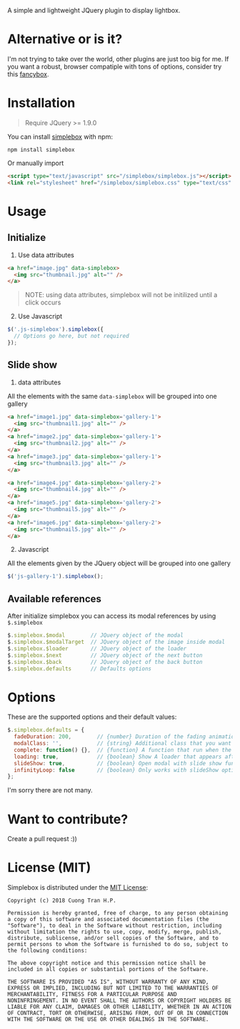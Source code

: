 A simple and lightweight JQuery plugin to display lightbox.

# Alternative or is it?

I'm not trying to take over the world, other plugins are just too big for me. If you want a robust, browser compatiple with tons of options, consider try this [fancybox](https://github.com/fancyapps/fancybox).

# Installation

> Require JQuery >= 1.9.0

You can install [simplebox](https://www.npmjs.com/package/simplebox) with npm:
```
npm install simplebox
```

Or manually import

```html
<script type="text/javascript" src="/simplebox/simplebox.js"></script>
<link rel="stylesheet" href="/simplebox/simplebox.css" type="text/css" />
```

# Usage

## Initialize

1. Use data attributes
```html
<a href="image.jpg" data-simplebox>
  <img src="thumbnail.jpg" alt="" />
</a>
```
> NOTE: using data attributes, simplebox will not be initilized until a click occurs

2. Use Javascript
```js
$('.js-simplebox').simplebox({
  // Options go here, but not required
});
```

## Slide show

1. data attributes

All the elements with the same `data-simplebox` will be grouped into one gallery

```html
<a href="image1.jpg" data-simplebox='gallery-1'>
  <img src="thumbnail1.jpg" alt="" />
</a>
<a href="image2.jpg" data-simplebox='gallery-1'>
  <img src="thumbnail2.jpg" alt="" />
</a>
<a href="image3.jpg" data-simplebox='gallery-1'>
  <img src="thumbnail3.jpg" alt="" />
</a>

<a href="image4.jpg" data-simplebox='gallery-2'>
  <img src="thumbnail4.jpg" alt="" />
</a>
<a href="image5.jpg" data-simplebox='gallery-2'>
  <img src="thumbnail5.jpg" alt="" />
</a>
<a href="image6.jpg" data-simplebox='gallery-2'>
  <img src="thumbnail5.jpg" alt="" />
</a>
```

2. Javascript

All the elements given by the JQuery object will be grouped into one gallery

```js
$('js-gallery-1').simplebox();
```

## Available references

After initialize simplebox you can access its modal references by using `$.simplebox`

```js
$.simplebox.$modal        // JQuery object of the modal
$.simplebox.$modalTarget  // JQuery object of the image inside modal
$.simplebox.$loader       // JQuery object of the loader
$.simplebox.$next         // JQuery object of the next button
$.simplebox.$back         // JQuery object of the back button
$.simplebox.defaults      // Defaults options
```
# Options

These are the supported options and their default values:

```js
$.simplebox.defaults = {
  fadeDuration: 200,        // {number} Duration of the fading animation of the modal
  modalClass: '',           // {string} Additional class that you want for the modal
  complete: function() {},  // {function} A function that run when the animation of the open complete
  loading: true,            // {boolean} Show A loader that appears after modal showed up and before image loaded
  slideShow: true,          // {boolean} Open modal with slide show function
  infinityLoop: false       // {boolean} Only works with slideShow options
};
```
I'm sorry there are not many. 

# Want to contribute? 

Create a pull request :))

# License (MIT)

Simplebox is distributed under the [MIT License](http://opensource.org/licenses/mit-license.php):

    Copyright (c) 2018 Cuong Tran H.P.

    Permission is hereby granted, free of charge, to any person obtaining
    a copy of this software and associated documentation files (the
    "Software"), to deal in the Software without restriction, including
    without limitation the rights to use, copy, modify, merge, publish,
    distribute, sublicense, and/or sell copies of the Software, and to
    permit persons to whom the Software is furnished to do so, subject to
    the following conditions:

    The above copyright notice and this permission notice shall be
    included in all copies or substantial portions of the Software.

    THE SOFTWARE IS PROVIDED "AS IS", WITHOUT WARRANTY OF ANY KIND,
    EXPRESS OR IMPLIED, INCLUDING BUT NOT LIMITED TO THE WARRANTIES OF
    MERCHANTABILITY, FITNESS FOR A PARTICULAR PURPOSE AND
    NONINFRINGEMENT. IN NO EVENT SHALL THE AUTHORS OR COPYRIGHT HOLDERS BE
    LIABLE FOR ANY CLAIM, DAMAGES OR OTHER LIABILITY, WHETHER IN AN ACTION
    OF CONTRACT, TORT OR OTHERWISE, ARISING FROM, OUT OF OR IN CONNECTION
    WITH THE SOFTWARE OR THE USE OR OTHER DEALINGS IN THE SOFTWARE.
